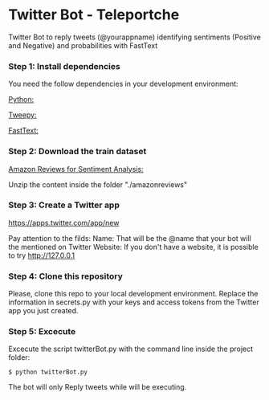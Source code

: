 # Twitter Bot - Teleportche

Twitter Bot to reply tweets (@yourappname) identifying sentiments (Positive and Negative) and probabilities with FastText


### Step 1: Install dependencies

You need the follow dependencies in your development environment:

  [Python:](https://www.python.org/downloads/)

  [Tweepy:](https://pypi.org/project/tweepy/)

  [FastText:](https://pypi.org/project/fasttext/)

### Step 2: Download the train dataset

  [Amazon Reviews for Sentiment Analysis:](https://www.kaggle.com/bittlingmayer/amazonreviews)

Unzip the content inside the folder "./amazonreviews"

### Step 3: Create a Twitter app

https://apps.twitter.com/app/new

Pay attention to the filds:
Name: That will be the @name that your bot will the mentioned on Twitter
Website: If you don't have a website, it is possible to try http://127.0.0.1

### Step 4: Clone this repository

Please, clone this repo to your local development environment.
Replace the information in secrets.py with your keys and access tokens from the Twitter app you just created.


### Step 5: Excecute

Excecute the script twitterBot.py with the command line inside the project folder:

```
$ python twitterBot.py
```
The bot will only Reply tweets while will be executing.
